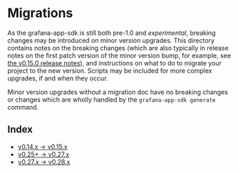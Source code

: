 # Migrations

As the grafana-app-sdk is still both pre-1.0 and _experimental_, breaking changes may be introduced on minor version upgrades. 
This directory contains notes on the breaking changes (which are also typically in release notes on the first patch version 
of the minor version bump, for example, see [the v0.15.0 release notes](https://github.com/grafana/grafana-app-sdk/releases/tag/v0.15.0)), 
and instructions on what to do to migrate your project to the new version. Scripts may be included for more complex upgrades, if and when they occur. 

Minor version upgrades without a migration doc have no breaking changes or changes which are wholly handled by the `grafana-app-sdk generate` command.

## Index

* [v0.14.x → v0.15.x](v0.15.md)
* [v0.25+ → v0.27.x](v0.27.md)
* [v0.27.x → v0.28.x](v0.28.md)